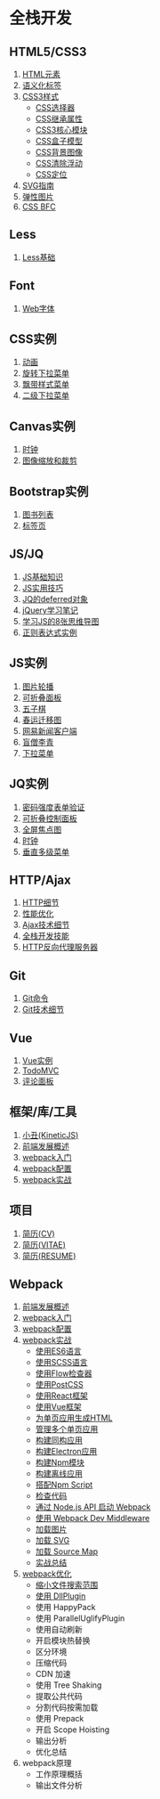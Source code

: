 ﻿# 全栈开发 #

## HTML5/CSS3 ##

1. [HTML元素](https://whjin.github.io/full-stack-development/posts/HTML%E5%85%83%E7%B4%A0.html)
2. [语义化标签](https://whjin.github.io/full-stack-development/posts/%E8%AF%AD%E4%B9%89%E5%8C%96%E6%A0%87%E7%AD%BE.html)
3. [CSS3样式](https://whjin.github.io/full-stack-development/posts/CSS3%E6%A0%B7%E5%BC%8F.html)
    - [CSS选择器](https://whjin.github.io/full-stack-development/posts/CSS%E9%80%89%E6%8B%A9%E5%99%A8.html)
    - [CSS继承属性](https://whjin.github.io/full-stack-development/posts/CSS%E7%BB%A7%E6%89%BF%E5%B1%9E%E6%80%A7.html)
    - [CSS3核心模块](https://whjin.github.io/full-stack-development/posts/CSS3%E6%A0%B8%E5%BF%83%E6%A8%A1%E5%9D%97.html)
    - [CSS盒子模型](https://whjin.github.io/full-stack-development/posts/CSS%E7%9B%92%E5%AD%90%E6%A8%A1%E5%9E%8B.html)
    - [CSS背景图像](https://whjin.github.io/full-stack-development/posts/CSS%E8%83%8C%E6%99%AF%E5%9B%BE%E5%83%8F.html)
    - [CSS清除浮动](https://whjin.github.io/full-stack-development/posts/CSS%E6%B8%85%E9%99%A4%E6%B5%AE%E5%8A%A8.html)
    - [CSS定位](https://whjin.github.io/full-stack-development/posts/CSS%E5%AE%9A%E4%BD%8D.html)
4. [SVG指南](https://whjin.github.io/full-stack-development/posts/SVG%E6%8C%87%E5%8D%97.html)
5. [弹性图片](https://whjin.github.io/full-stack-development/posts/%E5%BC%B9%E6%80%A7%E5%9B%BE%E7%89%87.html)
6. [CSS BFC](https://whjin.github.io/full-stack-development/posts/CSS%20BFC.html)

## Less ##

1. [Less基础](https://whjin.github.io/full-stack-development/posts/Less%E5%9F%BA%E7%A1%80.html)

## Font ##

1. [Web字体](https://whjin.github.io/full-stack-development/posts/Web%E5%AD%97%E4%BD%93.html)

## CSS实例 ##

1. [动画](https://whjin.github.io/full-stack-development/instance/css/animation/index.html)
2. [旋转下拉菜单](https://whjin.github.io/full-stack-development/instance/css/rotate-dropdown-menu/index.html)
3. [飘带样式菜单](https://whjin.github.io/full-stack-development/instance/css/ribbonMenu/index.html)
4. [二级下拉菜单](https://whjin.github.io/full-stack-development/instance/css/dropdownMenu/index.html)

## Canvas实例 ##

1. [时钟](https://whjin.github.io/full-stack-development/instance/canvas/clock/index.html)
2. [图像缩放和裁剪](https://whjin.github.io/full-stack-development/instance/canvas/imageCut/index.html)

## Bootstrap实例 ##

1. [图书列表](https://whjin.github.io/full-stack-development/instance/bootstrap/book-list/index.html)
2. [标签页](https://whjin.github.io/full-stack-development/instance/bootstrap/tabPage/index.html)

## JS/JQ ##

1. [JS基础知识](https://whjin.github.io/full-stack-development/posts/JS%E5%9F%BA%E7%A1%80%E7%9F%A5%E8%AF%86.html)
2. [JS实用技巧](https://whjin.github.io/full-stack-development/posts/JS%E5%AE%9E%E7%94%A8%E6%8A%80%E5%B7%A7.html)
3. [JQ的deferred对象](https://whjin.github.io/full-stack-development/posts/JQ%E7%9A%84deferred%E5%AF%B9%E8%B1%A1.html)
4. [jQuery学习笔记](https://whjin.github.io/full-stack-development/posts/jQuery%E5%AD%A6%E4%B9%A0%E7%AC%94%E8%AE%B0.html)
5. [学习JS的8张思维导图](https://whjin.github.io/full-stack-development/posts/%E5%AD%A6%E4%B9%A0JS%E7%9A%848%E5%BC%A0%E6%80%9D%E7%BB%B4%E5%AF%BC%E5%9B%BE.html)
6. [正则表达式实例](https://whjin.github.io/full-stack-development/posts/%E6%AD%A3%E5%88%99%E8%A1%A8%E8%BE%BE%E5%BC%8F%E5%AE%9E%E4%BE%8B.html)

## JS实例 ##

1. [图片轮播](https://whjin.github.io/full-stack-development/instance/js/slideshow/index.html)
2. [可折叠面板](https://whjin.github.io/full-stack-development/instance/js/foldablePanel/index.html)
3. [五子棋](https://whjin.github.io/full-stack-development/instance/js/gobang/index.html)
4. [春运迁移图](https://whjin.github.io/full-stack-development/instance/js/migration-map/index.html)
5. [网易新闻客户端](https://whjin.github.io/full-stack-development/instance/js/newsClient/index.html)
6. [盲僧李青](https://whjin.github.io/full-stack-development/instance/js/webPage/index.html)
7. [下拉菜单](https://whjin.github.io/full-stack-development/instance/js/dropdown-menu/index.html)

## JQ实例 ##

1. [密码强度表单验证](https://whjin.github.io/full-stack-development/instance/jquery/pwdMeter/index.html)
2. [可折叠控制面板](https://whjin.github.io/full-stack-development/instance/jquery/foldable-control-panel/index.html)
3. [全屏焦点图](https://whjin.github.io/full-stack-development/instance/jquery/focus-picture/index.html)
4. [时钟](https://whjin.github.io/full-stack-development/instance/jquery/clock/index.html)
5. [垂直多级菜单](https://whjin.github.io/full-stack-development/instance/jquery/multi-menu/index.html)

## HTTP/Ajax ##

1. [HTTP细节](https://whjin.github.io/full-stack-development/posts/HTTP%E7%BB%86%E8%8A%82.html)
2. [性能优化](https://whjin.github.io/full-stack-development/posts/%E6%80%A7%E8%83%BD%E4%BC%98%E5%8C%96.html)
3. [Ajax技术细节](https://whjin.github.io/full-stack-development/posts/Ajax%E6%8A%80%E6%9C%AF%E7%BB%86%E8%8A%82.html)
4. [全栈开发技能](https://whjin.github.io/full-stack-development/posts/%E5%85%A8%E6%A0%88%E5%BC%80%E5%8F%91%E6%8A%80%E8%83%BD.html)
5. [HTTP反向代理服务器](https://whjin.github.io/full-stack-development/posts/HTTP%E5%8F%8D%E5%90%91%E4%BB%A3%E7%90%86%E6%9C%8D%E5%8A%A1%E5%99%A8.html)

## Git ##

1. [Git命令](https://whjin.github.io/full-stack-development/posts/Git%E5%91%BD%E4%BB%A4.html)
2. [Git技术细节](https://whjin.github.io/full-stack-development/posts/Git%E6%8A%80%E6%9C%AF%E7%BB%86%E8%8A%82.html)


## Vue ##

1. [Vue实例](https://whjin.github.io/full-stack-development/posts/Vue%E5%AE%9E%E4%BE%8B.html)
2. [TodoMVC](https://whjin.github.io/full-stack-development/instance/vue/todoMVC/index.html)
3. [评论面板](https://whjin.github.io/full-stack-development/instance/vue/commentBoard/index.html)

## 框架/库/工具 ##

1. [小丑(KineticJS)](https://whjin.github.io/full-stack-development/instance/framework/KineticJS/index.html)
2. [前端发展概述](https://whjin.github.io/full-stack-development/posts/%E5%89%8D%E7%AB%AF%E5%8F%91%E5%B1%95%E6%A6%82%E8%BF%B0.html)
3. [webpack入门](https://whjin.github.io/full-stack-development/posts/webpack%E5%85%A5%E9%97%A8.html)
4. [webpack配置](https://whjin.github.io/full-stack-development/posts/webpack%E9%85%8D%E7%BD%AE.html)
5. [webpack实战](https://whjin.github.io/full-stack-development/posts/webpack%E5%AE%9E%E6%88%98.html)

## 项目 ##

1. [简历(CV)](https://whjin.github.io/full-stack-development/instance/project/cv/index.html)
2. [简历(VITAE)](https://whjin.github.io/full-stack-development/instance/project/vitae/index.html)
3. [简历(RESUME)](https://whjin.github.io/full-stack-development/instance/project/resume/index.html)

## Webpack ##

1. [前端发展概述](https://whjin.github.io/full-stack-development/posts/%E5%89%8D%E7%AB%AF%E5%8F%91%E5%B1%95%E6%A6%82%E8%BF%B0.html)
2. [webpack入门](https://whjin.github.io/full-stack-development/posts/webpack%E5%85%A5%E9%97%A8.html)
3. [webpack配置](https://whjin.github.io/full-stack-development/posts/webpack%E9%85%8D%E7%BD%AE.html)
4. [webpack实战](https://whjin.github.io/full-stack-development/posts/webpack%E5%AE%9E%E6%88%98.html)
    - [使用ES6语言](https://whjin.github.io/full-stack-development/posts/%E4%BD%BF%E7%94%A8ES6%E8%AF%AD%E8%A8%80.html)
    - [使用SCSS语言](https://whjin.github.io/full-stack-development/posts/%E4%BD%BF%E7%94%A8SCSS%E8%AF%AD%E8%A8%80.html)
    - [使用Flow检查器](https://whjin.github.io/full-stack-development/posts/%E4%BD%BF%E7%94%A8Flow%E6%A3%80%E6%9F%A5%E5%99%A8.html)
    - [使用PostCSS](https://whjin.github.io/full-stack-development/posts/%E4%BD%BF%E7%94%A8PostCSS.html)
    - [使用React框架](https://whjin.github.io/full-stack-development/posts/%E4%BD%BF%E7%94%A8React%E6%A1%86%E6%9E%B6.html)
    - [使用Vue框架](https://whjin.github.io/full-stack-development/posts/%E4%BD%BF%E7%94%A8Vue%E6%A1%86%E6%9E%B6.html)
    - [为单页应用生成HTML](https://whjin.github.io/full-stack-development/posts/%E4%B8%BA%E5%8D%95%E9%A1%B5%E5%BA%94%E7%94%A8%E7%94%9F%E6%88%90HTML.html)
    - [管理多个单页应用](https://whjin.github.io/full-stack-development/posts/%E7%AE%A1%E7%90%86%E5%A4%9A%E4%B8%AA%E5%8D%95%E9%A1%B5%E5%BA%94%E7%94%A8.html)
    - [构建同构应用](https://whjin.github.io/full-stack-development/posts/%E6%9E%84%E5%BB%BA%E5%90%8C%E6%9E%84%E5%BA%94%E7%94%A8.html) 
    - [构建Electron应用](https://whjin.github.io/full-stack-development/posts/%E6%9E%84%E5%BB%BAElectron%E5%BA%94%E7%94%A8.html)
    - [构建Npm模块](https://whjin.github.io/full-stack-development/posts/%E6%9E%84%E5%BB%BANpm%E6%A8%A1%E5%9D%97.html)
    - [构建离线应用](https://whjin.github.io/full-stack-development/posts/%E6%9E%84%E5%BB%BA%E7%A6%BB%E7%BA%BF%E5%BA%94%E7%94%A8.html)
    - [搭配Npm Script](https://whjin.github.io/full-stack-development/posts/%E6%90%AD%E9%85%8DNpm%20Script.html)
    - [检查代码](https://whjin.github.io/full-stack-development/posts/%E6%A3%80%E6%9F%A5%E4%BB%A3%E7%A0%81.html)
    - [通过 Node.js API 启动 Webpack](https://whjin.github.io/full-stack-development/posts/%E6%A3%80%E6%9F%A5%E4%BB%A3%E7%A0%81.html)
    - [使用 Webpack Dev Middleware](https://whjin.github.io/full-stack-development/posts/%E4%BD%BF%E7%94%A8%20Webpack%20Dev%20Middleware.html)
    - [加载图片](https://whjin.github.io/full-stack-development/posts/%E5%8A%A0%E8%BD%BD%E5%9B%BE%E7%89%87.html)
    - [加载 SVG](https://whjin.github.io/full-stack-development/posts/%E5%8A%A0%E8%BD%BD%20SVG.html)
    - [加载 Source Map](https://whjin.github.io/full-stack-development/posts/%E5%8A%A0%E8%BD%BD%20Source%20Map.html)
    - [实战总结](https://whjin.github.io/full-stack-development/posts/%E5%AE%9E%E6%88%98%E6%80%BB%E7%BB%93.html)
5. [webpack优化](https://whjin.github.io/full-stack-development/posts/webpack%E4%BC%98%E5%8C%96.html)
    - [缩小文件搜索范围](https://whjin.github.io/full-stack-development/posts/%E7%BC%A9%E5%B0%8F%E6%96%87%E4%BB%B6%E6%90%9C%E7%B4%A2%E8%8C%83%E5%9B%B4.html)
    - [使用 DllPlugin](https://whjin.github.io/full-stack-development/posts/%E4%BD%BF%E7%94%A8%20DllPlugin.html)
    - 使用 HappyPack
    - 使用 ParallelUglifyPlugin
    - 使用自动刷新
    - 开启模块热替换
    - 区分环境
    - 压缩代码
    - CDN 加速
    - 使用 Tree Shaking
    - 提取公共代码
    - 分割代码按需加载
    - 使用 Prepack
    - 开启 Scope Hoisting
    - 输出分析
    - 优化总结
5. webpack原理
    - 工作原理概括
    - 输出文件分析